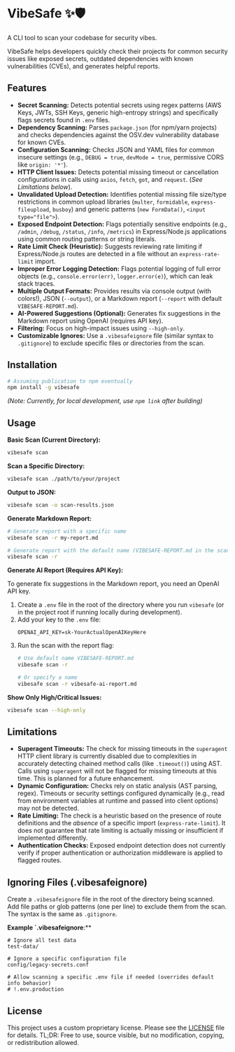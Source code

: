 # VibeSafe ✨🛡️

A CLI tool to scan your codebase for security vibes.

VibeSafe helps developers quickly check their projects for common security issues like exposed secrets, outdated dependencies with known vulnerabilities (CVEs), and generates helpful reports.

## Features

*   **Secret Scanning:** Detects potential secrets using regex patterns (AWS Keys, JWTs, SSH Keys, generic high-entropy strings) and specifically flags secrets found in `.env` files.
*   **Dependency Scanning:** Parses `package.json` (for npm/yarn projects) and checks dependencies against the OSV.dev vulnerability database for known CVEs.
*   **Configuration Scanning:** Checks JSON and YAML files for common insecure settings (e.g., `DEBUG = true`, `devMode = true`, permissive CORS like `origin: '*'`).
*   **HTTP Client Issues:** Detects potential missing timeout or cancellation configurations in calls using `axios`, `fetch`, `got`, and `request`. (*See Limitations below*).
*   **Unvalidated Upload Detection:** Identifies potential missing file size/type restrictions in common upload libraries (`multer`, `formidable`, `express-fileupload`, `busboy`) and generic patterns (`new FormData()`, `<input type="file">`).
*   **Exposed Endpoint Detection:** Flags potentially sensitive endpoints (e.g., `/admin`, `/debug`, `/status`, `/info`, `/metrics`) in Express/Node.js applications using common routing patterns or string literals.
*   **Rate Limit Check (Heuristic):** Suggests reviewing rate limiting if Express/Node.js routes are detected in a file without an `express-rate-limit` import.
*   **Improper Error Logging Detection:** Flags potential logging of full error objects (e.g., `console.error(err)`, `logger.error(e)`), which can leak stack traces.
*   **Multiple Output Formats:** Provides results via console output (with colors!), JSON (`--output`), or a Markdown report (`--report` with default `VIBESAFE-REPORT.md`).
*   **AI-Powered Suggestions (Optional):** Generates fix suggestions in the Markdown report using OpenAI (requires API key).
*   **Filtering:** Focus on high-impact issues using `--high-only`.
*   **Customizable Ignores:** Use a `.vibesafeignore` file (similar syntax to `.gitignore`) to exclude specific files or directories from the scan.

## Installation

```bash
# Assuming publication to npm eventually
npm install -g vibesafe 
```

*(Note: Currently, for local development, use `npm link` after building)*

## Usage

**Basic Scan (Current Directory):**

```bash
vibesafe scan
```

**Scan a Specific Directory:**

```bash
vibesafe scan ./path/to/your/project
```

**Output to JSON:**

```bash
vibesafe scan -o scan-results.json
```

**Generate Markdown Report:**

```bash
# Generate report with a specific name
vibesafe scan -r my-report.md

# Generate report with the default name (VIBESAFE-REPORT.md in the scanned directory)
vibesafe scan -r 
```

**Generate AI Report (Requires API Key):**

To generate fix suggestions in the Markdown report, you need an OpenAI API key.

1.  Create a `.env` file in the root of the directory where you run `vibesafe` (or in the project root if running locally during development).
2.  Add your key to the `.env` file:
    ```
    OPENAI_API_KEY=sk-YourActualOpenAIKeyHere
    ```
3.  Run the scan with the report flag:
    ```bash
    # Use default name VIBESAFE-REPORT.md
    vibesafe scan -r

    # Or specify a name
    vibesafe scan -r vibesafe-ai-report.md 
    ```

**Show Only High/Critical Issues:**

```bash
vibesafe scan --high-only
```

## Limitations

*   **Superagent Timeouts:** The check for missing timeouts in the `superagent` HTTP client library is currently disabled due to complexities in accurately detecting chained method calls (like `.timeout()`) using AST. Calls using `superagent` will not be flagged for missing timeouts at this time. This is planned for a future enhancement.
*   **Dynamic Configuration:** Checks rely on static analysis (AST parsing, regex). Timeouts or security settings configured dynamically (e.g., read from environment variables at runtime and passed into client options) may not be detected.
*   **Rate Limiting:** The check is a heuristic based on the presence of route definitions and the *absence* of a specific import (`express-rate-limit`). It does not guarantee that rate limiting is actually missing or insufficient if implemented differently.
*   **Authentication Checks:** Exposed endpoint detection does not currently verify if proper authentication or authorization middleware is applied to flagged routes.

## Ignoring Files (.vibesafeignore)

Create a `.vibesafeignore` file in the root of the directory being scanned. Add file paths or glob patterns (one per line) to exclude them from the scan. The syntax is the same as `.gitignore`.

**Example `.vibesafeignore**:**

```
# Ignore all test data
test-data/

# Ignore a specific configuration file
config/legacy-secrets.conf

# Allow scanning a specific .env file if needed (overrides default info behavior)
# !.env.production 
```

## License

This project uses a custom proprietary license. Please see the [LICENSE](LICENSE) file for details. TL;DR: Free to use, source visible, but no modification, copying, or redistribution allowed. 